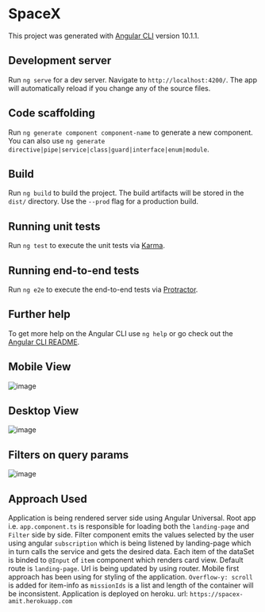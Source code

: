 # SpaceX

This project was generated with [Angular CLI](https://github.com/angular/angular-cli) version 10.1.1.

## Development server

Run `ng serve` for a dev server. Navigate to `http://localhost:4200/`. The app will automatically reload if you change any of the source files.

## Code scaffolding

Run `ng generate component component-name` to generate a new component. You can also use `ng generate directive|pipe|service|class|guard|interface|enum|module`.

## Build

Run `ng build` to build the project. The build artifacts will be stored in the `dist/` directory. Use the `--prod` flag for a production build.

## Running unit tests

Run `ng test` to execute the unit tests via [Karma](https://karma-runner.github.io).

## Running end-to-end tests

Run `ng e2e` to execute the end-to-end tests via [Protractor](http://www.protractortest.org/).

## Further help

To get more help on the Angular CLI use `ng help` or go check out the [Angular CLI README](https://github.com/angular/angular-cli/blob/master/README.md).


## Mobile View

![image](https://user-images.githubusercontent.com/31080020/97808109-d59f8d00-1c8a-11eb-9276-69928e6aa587.png)

## Desktop View
![image](https://user-images.githubusercontent.com/31080020/97808141-0ed7fd00-1c8b-11eb-8312-70c7bf103acd.png)

## Filters on query params
![image](https://user-images.githubusercontent.com/31080020/97808151-3929ba80-1c8b-11eb-8c2e-0112260a92cf.png)

## Approach Used
Application is being rendered server side using Angular Universal. Root app i.e. `app.component.ts` is responsible for loading both the `landing-page` and `Filter` side by side. Filter component emits  the values selected by the user using angular `subscription` which is being listened by landing-page which in turn calls the service and gets the desired data.
Each item of the dataSet is binded to `@Input` of  `item` component which renders card view. Default route is `landing-page`. Url is being updated by using router.
Mobile first approach has been using for styling of the application. `Overflow-y: scroll` is added for item-info as `missionIds` is a list and length of the container will be inconsistent.
Application is deployed on heroku.
url: `https://spacex-amit.herokuapp.com`